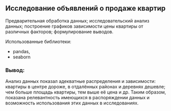 ## Исследование объявлений о продаже квартир

Предварительная обработка данных; исследовательский анализ данных; построение графиков зависимости цены квартиры от различных факторов; формулирование выводов.

Использованные библиотеки:
* pandas, 
* seaborn  

### Вывод:
Анализ данных показал адекватные распределения и зависимости: квартиры в центре дороже, в отдалённых районах и деревнях дешевле; чем больше площадь квартиры, тем выше её цена и др. Таким образом, показана релевантность имеющихся в распоряждении данных и возможность использования этих данных в исследованиях.
